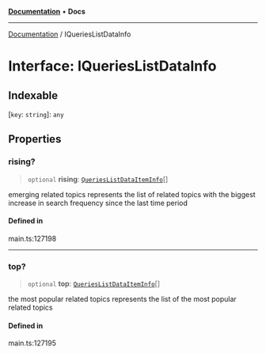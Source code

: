 [**Documentation**](../README.md) • **Docs**

***

[Documentation](../README.md) / IQueriesListDataInfo

# Interface: IQueriesListDataInfo

## Indexable

 \[`key`: `string`\]: `any`

## Properties

### rising?

> `optional` **rising**: [`QueriesListDataItemInfo`](../classes/QueriesListDataItemInfo.md)[]

emerging related topics
represents the list of related topics with the biggest increase in search frequency since the last time period

#### Defined in

main.ts:127198

***

### top?

> `optional` **top**: [`QueriesListDataItemInfo`](../classes/QueriesListDataItemInfo.md)[]

the most popular related topics
represents the list of the most popular related topics

#### Defined in

main.ts:127195
